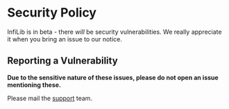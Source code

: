 # Security Policy

InfiLib is in beta - there _will_ be security vulnerabilities. We really appreciate it when you bring an issue to our notice.

## Reporting a Vulnerability

**Due to the sensitive nature of these issues, please do not open an issue mentioning these.**

Please mail the [support](mailto:hello.infilib@gmail.com) team.
